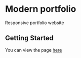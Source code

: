 # Modern portfolio

Responsive portfolio website

## Getting Started

You can view the page [here](https://justaslol.github.io/modern-portfolio/)
